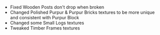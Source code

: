 * Fixed Wooden Posts don't drop when broken
* Changed Polished Purpur & Purpur Bricks textures to be more unique and consistent with Purpur Block
* Changed some Small Logs textures
* Tweaked Timber Frames textures
